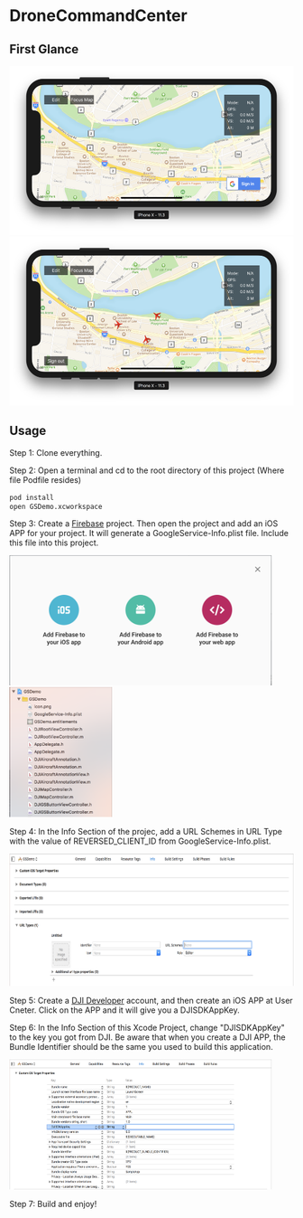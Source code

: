 # DroneCommandCenter

## First Glance

<img src="https://github.com/jhzhaofred/DroneCommandCenter/blob/master/Screenshots/login.png" width = "525" height = "299" alt="Firebase" align=center/> 

<img src="https://github.com/jhzhaofred/DroneCommandCenter/blob/master/Screenshots/pilot.png" width = "525" height = "299" alt="Firebase" align=center/> 

## Usage
  Step 1: Clone everything.
  
  Step 2: Open a terminal and cd to the root directory of this project (Where file Podfile resides)
  
    pod install
    open GSDemo.xcworkspace
  
  Step 3: Create a [Firebase](https://firebase.google.com/) project. Then open the project and add an iOS APP for your project. It will generate a GoogleService-Info.plist file. Include this file into this project.

<img src="https://github.com/jhzhaofred/DroneCommandCenter/blob/master/Screenshots/Firebase.png" width = "465" height = "230" alt="Firebase" align=center/> <img src="https://github.com/jhzhaofred/DroneCommandCenter/blob/master/Screenshots/include.png" width = "182" height = "230" alt="Firebase" align=center/> 
  
  Step 4: In the Info Section of the projec, add a URL Schemes in URL Type with the value of REVERSED_CLIENT_ID from GoogleService-Info.plist.

<img src="https://github.com/jhzhaofred/DroneCommandCenter/blob/master/Screenshots/URL.png" width = "559" height = "234" alt="Firebase" align=center/> 

  Step 5: Create a [DJI Developer](https://developer.dji.com/) account, and then create an iOS APP at User Cneter. Click on the APP and it will give you a DJISDKAppKey.
  
  Step 6: In the Info Section of this Xcode Project, change "DJISDKAppKey" to the key you got from DJI. Be aware that when you create a DJI APP, the Bundle Identifier should be the same you used to build this application.
  
<img src="https://github.com/jhzhaofred/DroneCommandCenter/blob/master/Screenshots/info.png" width = "465" height = "230" alt="Firebase" align=center/> 
  
  Step 7: Build and enjoy!
